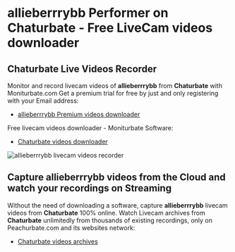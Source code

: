 # allieberrrybb Performer on Chaturbate - Free LiveCam videos downloader

## Chaturbate Live Videos Recorder

Monitor and record livecam videos of **allieberrrybb** from **Chaturbate** with Moniturbate.com
Get a premium trial for free by just and only registering with your Email address:
* [allieberrrybb Premium videos downloader](https://moniturbate.com/request-demo-licence-key.html)

Free livecam videos downloader - Moniturbate Software:
* [Chaturbate videos downloader](https://moniturbate.com/moniturbate-download-software.html)

![allieberrrybb livecam videos recorder](https://peachurnet.com/templates/moniturbate-software.png)


## Capture allieberrrybb videos from the Cloud and watch your recordings on Streaming

Without the need of downloading a software, capture **allieberrrybb** livecam videos from **Chaturbate** 100% online.
Watch Livecam archives from **Chaturbate** unlimitedly from thousands of existing recordings, only on Peachurbate.com and its websites network:
* [Chaturbate videos archives](https://peachurnet.com/)